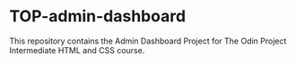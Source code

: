 # TOP-admin-dashboard
This repository contains the Admin Dashboard Project for The Odin Project Intermediate HTML and CSS course.
